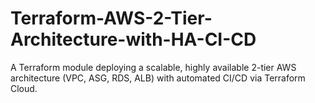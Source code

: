 # Terraform-AWS-2-Tier-Architecture-with-HA-CI-CD
A Terraform module deploying a scalable, highly available 2-tier AWS architecture (VPC, ASG, RDS, ALB) with automated CI/CD via Terraform Cloud.
